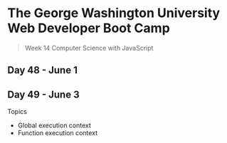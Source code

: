 # **The George Washington University Web Developer Boot Camp**
> Week 14 Computer Science with JavaScript

## **Day 48 - June 1**

## **Day 49 - June 3**
Topics
- Global execution context
- Function execution context